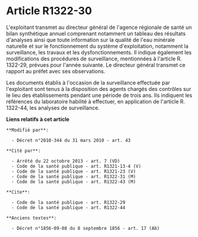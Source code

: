 # Article R1322-30

L'exploitant transmet au directeur général de l'agence régionale de santé un bilan synthétique annuel comprenant notamment un
tableau des résultats d'analyses ainsi que toute information sur la qualité de l'eau minérale naturelle et sur le
fonctionnement du système d'exploitation, notamment la surveillance, les travaux et les dysfonctionnements. Il indique
également les modifications des procédures de surveillance, mentionnées à l'article R. 1322-29, prévues pour l'année
suivante. Le directeur général transmet ce rapport au préfet avec ses observations. 

Les documents établis à l'occasion de la surveillance effectuée par l'exploitant sont tenus à la disposition des agents
chargés des contrôles sur le lieu des établissements pendant une période de trois ans. Ils indiquent les références du
laboratoire habilité à effectuer, en application de l'article R. 1322-44, les analyses de surveillance.

**Liens relatifs à cet article**

	**Modifié par**:

	  - Décret n°2010-344 du 31 mars 2010 - art. 43

	**Cité par**:

	  - Arrêté du 22 octobre 2013 - art. 7 (VD)
	  - Code de la santé publique - art. R1321-13-4 (V)
	  - Code de la santé publique - art. R1321-23 (V)
	  - Code de la santé publique - art. R1322-31 (M)
	  - Code de la santé publique - art. R1322-43 (M)

	**Cite**:

	  - Code de la santé publique - art. R1322-29
	  - Code de la santé publique - art. R1322-44

	**Anciens textes**:

	  - Décret n°1856-09-08 du 8 septembre 1856 - art. 17 (Ab)
